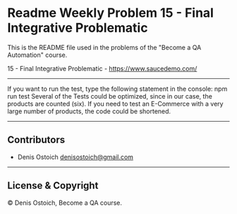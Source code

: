 # Readme Weekly Problem 15 - Final Integrative Problematic

This is the README file used in the problems of the "Become a QA Automation" course.

15 - Final Integrative Problematic - https://www.saucedemo.com/

---

If you want to run the test, type the following statement in the console:
npm run test
Several of the Tests could be optimized, since in our case, the products are counted (six). If you need to test an E-Commerce with a very large number of products, the code could be shortened.

---

## Contributors

- Denis Ostoich <denisostoich@gmail.com>

---

## License & Copyright

© Denis Ostoich, Become a QA course.